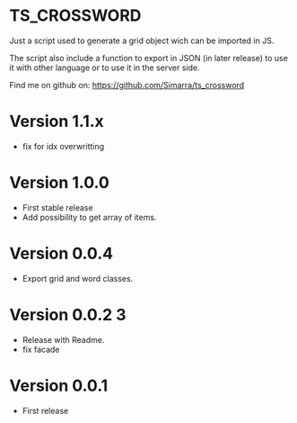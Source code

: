 TS_CROSSWORD
============

Just a script used to generate a grid object wich can be imported in JS.

The script also include a function to export in JSON (in later release) to use it with other language or to use it in the server side.


Find me on github on: https://github.com/Simarra/ts_crossword


Version 1.1.x
=============
- fix for idx overwritting


Version 1.0.0
=============
- First stable release
- Add possibility to get array of items.


Version 0.0.4
=============
- Export grid and word classes.

Version 0.0.2 3
=============
- Release with Readme.
- fix facade

Version 0.0.1
=============
- First release